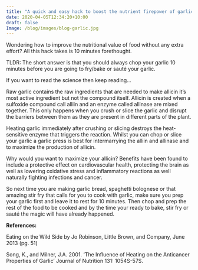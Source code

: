 ---title: "A quick and easy hack to boost the nutrient firepower of garlic"date: 2020-04-05T12:34:20+10:00draft: falseImage: /blog/images/blog-garlic.jpg---Wondering how to improve the nutritional value of food without any extra effort? All this hack takes is 10 minutes forethought.TLDR: The short answer is that you should always chop your garlic 10 minutes before you are going to fry/bake or sauté your garlic. If you want to read the science then keep reading...Raw garlic contains the raw ingredients that are needed to make allicin it’s most active ingredient but not the compound itself. Allicin is created when a sulfoxide compound call alliin and an enzyme called allinase are mixed together. This only happens when you crush or slice the garlic and disrupt the barriers between them as they are present in different parts of the plant. Heating garlic immediately after crushing or slicing destroys the heat-sensitive enzyme that triggers the reaction. Whilst you can chop or slice your garlic a garlic press is best for intermarrying the alliin and allinase and to maximize the production of allicin. Why would you want to maximize your allicin? Benefits have been found to include a protective effect on cardiovascular health, protecting the brain as well as lowering oxidative stress and inflammatory reactions as well naturally fighting infections and cancer.So next time you are making garlic bread, spaghetti bolognese or that amazing stir fry that calls for you to cook with garlic, make sure you prep your garlic first and leave it to rest for 10 minutes. Then chop and prep the rest of the food to be cooked and by the time your ready to bake, stir fry or sauté the magic will have already happened. __References:__Eating on the Wild Side by Jo Robinson, Little Brown, and Company, June 2013 (pg. 51)Song, K., and Milner, J.A. 2001. ‘The Influence of Heating on the Anticancer Properties of Garlic’ Journal of Nutrition 131: 1054S-57S.